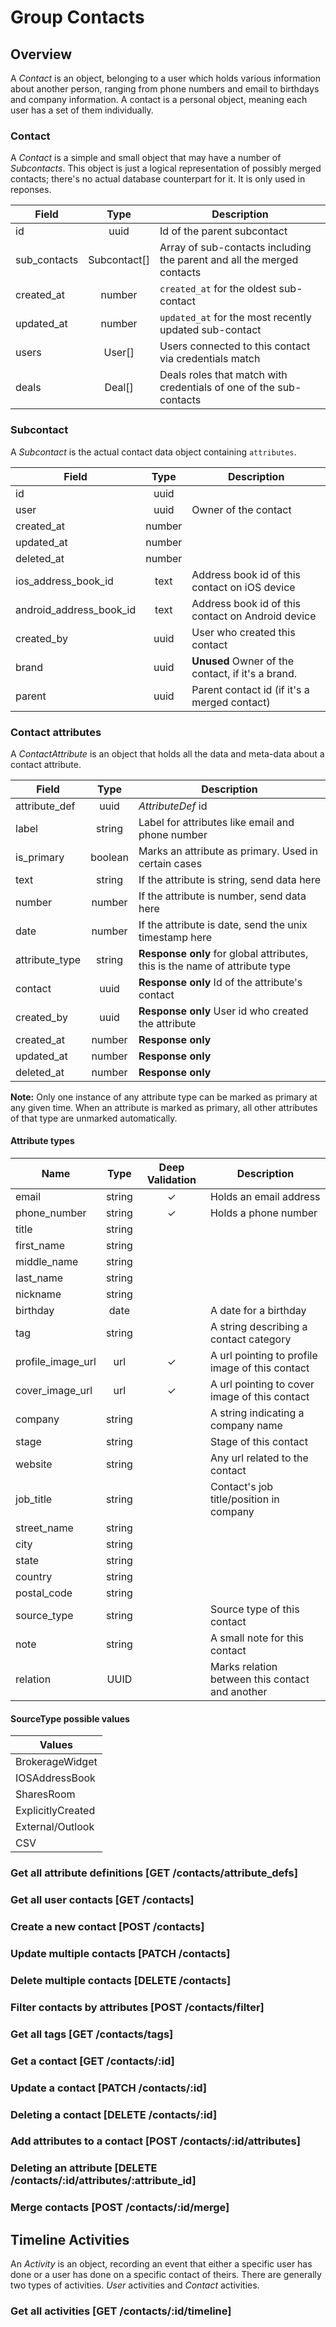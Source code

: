 # Group Contacts

## Overview
A _Contact_ is an object, belonging to a user which holds various information about another person, ranging
from phone numbers and email to birthdays and company information. A contact is a personal object, meaning
each user has a set of them individually.

### Contact
A _Contact_ is a simple and small object that may have a number of _Subcontacts_. This object is just a logical representation of possibly merged contacts; there's no actual database counterpart for it. It is only used in reponses.

Field          | Type         | Description
---------------|:------------:|------------------------------------------------------------------------
id             | uuid         | Id of the parent subcontact
sub_contacts   | Subcontact[] | Array of sub-contacts including the parent and all the merged contacts
created_at     | number       | `created_at` for the oldest sub-contact
updated_at     | number       | `updated_at` for the most recently updated sub-contact
users          | User[]       | Users connected to this contact via credentials match
deals          | Deal[]       | Deals roles that match with credentials of one of the sub-contacts

### Subcontact
A _Subcontact_ is the actual contact data object containing `attributes`.

Field                   | Type   | Description
------------------------|:------:|------------------------------------------------------------------
id                      | uuid   | 
user                    | uuid   | Owner of the contact
created_at              | number | 
updated_at              | number | 
deleted_at              | number | 
ios_address_book_id     | text   | Address book id of this contact on iOS device
android_address_book_id | text   | Address book id of this contact on Android device
created_by              | uuid   | User who created this contact
brand                   | uuid   | **Unused** Owner of the contact, if it's a brand.
parent                  | uuid   | Parent contact id (if it's a merged contact)

### Contact attributes
A _ContactAttribute_ is an object that holds all the data and meta-data about a contact attribute.

Field          | Type      | Description
---------------|:---------:|----------------------------------------------------------------------------
attribute_def  | uuid      | _AttributeDef_ id
label          | string    | Label for attributes like email and phone number
is_primary     | boolean   | Marks an attribute as primary. Used in certain cases
text           | string    | If the attribute is string, send data here
number         | number    | If the attribute is number, send data here
date           | number    | If the attribute is date, send the unix timestamp here
attribute_type | string    | **Response only** for global attributes, this is the name of attribute type
contact        | uuid      | **Response only** Id of the attribute's contact
created_by     | uuid      | **Response only** User id who created the attribute
created_at     | number    | **Response only**
updated_at     | number    | **Response only**
deleted_at     | number    | **Response only**

**Note:** Only one instance of any attribute type can be marked as primary at any given time. When an attribute is marked as primary, all other attributes of that type are unmarked automatically.

#### Attribute types

Name                  | Type              | Deep Validation | Description
--------------------- | :---------------: | :--------------:| ----------
email                 |  string           |       ✓         | Holds an email address
phone_number          |  string           |       ✓         | Holds a phone number
title                 |  string           |                 |
first_name            |  string           |                 |
middle_name           |  string           |                 |
last_name             |  string           |                 |
nickname              |  string           |                 |
birthday              |  date             |                 | A date for a birthday
tag                   |  string           |                 | A string describing a contact category
profile_image_url     |  url              |       ✓         | A url pointing to profile image of this contact
cover_image_url       |  url              |       ✓         | A url pointing to cover image of this contact
company               |  string           |                 | A string indicating a company name
stage                 |  string           |                 | Stage of this contact
website               |  string           |                 | Any url related to the contact
job_title             |  string           |                 | Contact's job title/position in company
street_name           |  string           |                 |
city                  |  string           |                 |
state                 |  string           |                 |
country               |  string           |                 |
postal_code           |  string           |                 |
source_type           |  string           |                 | Source type of this contact
note                  |  string           |                 | A small note for this contact
relation              |  UUID             |                 | Marks relation between this contact and another

#### SourceType possible values

Values            |
------------------|
BrokerageWidget   |
IOSAddressBook    |
SharesRoom        |
ExplicitlyCreated |
External/Outlook  |
CSV               |

### Get all attribute definitions [GET /contacts/attribute_defs]
<!-- include(tests/contact/getAttributeDefs.md) -->

### Get all user contacts [GET /contacts]
<!-- include(tests/contact/getContacts.md) -->

### Create a new contact [POST /contacts]
<!-- include(tests/contact/create.md) -->

### Update multiple contacts [PATCH /contacts]
<!-- include(tests/contact/updateManyContacts.md) -->

### Delete multiple contacts [DELETE /contacts]
<!-- include(tests/contact/deleteManyContacts.md) -->

### Filter contacts by attributes [POST /contacts/filter]
<!-- include(tests/contact/filterContacts.md) -->

### Get all tags [GET /contacts/tags]
<!-- include(tests/contact/getAllTags.md) -->

### Get a contact [GET /contacts/:id]
<!-- include(tests/contact/getSingleContact.md) -->

### Update a contact [PATCH /contacts/:id]
<!-- include(tests/contact/updateContact.md) -->

### Deleting a contact [DELETE /contacts/:id]
<!-- include(tests/contact/deleteContact.md) -->

### Add attributes to a contact [POST /contacts/:id/attributes]
<!-- include(tests/contact/addAttribute.md) -->

### Deleting an attribute [DELETE /contacts/:id/attributes/:attribute_id]
<!-- include(tests/contact/removeAttribute.md) -->

### Merge contacts [POST /contacts/:id/merge]
<!-- include(tests/contact/mergeContacts.md) -->

## Timeline Activities
An _Activity_ is an object, recording an event that either a specific user has done or a user has done on a specific contact of theirs. There are generally two types of activities. *User* activities and *Contact* activities.

### Get all activities [GET /contacts/:id/timeline]
<!-- include(tests/contact/getTimeline.md) -->
